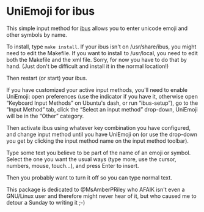 UniEmoji for ibus
==================

This simple input method for [ibus](http://code.google.com/p/ibus/) allows you to enter unicode emoji and other symbols by name.

To install, type `make install`. If your ibus isn't on /usr/share/ibus, you might need to edit the Makefile. If you want to install to /usr/local, you need to edit both the Makefile and the xml file. Sorry, for now you have to do that by hand. (Just don't be difficult and install it in the normal location!)

Then restart (or start) your ibus.

If you have customized your active input methods, you'll need to enable UniEmoji: open preferences (use the indicator if you have it, otherwise open “Keyboard Input Methods” on Ubuntu's dash, or run “ibus-setup”), go to the “Input Method” tab, click the “Select an input method” drop-down, UniEmoji will be in the “Other” category.

Then activate ibus using whatever key combination you have configured, and change input method until you have UniEmoji on (or use the drop-down you get by clicking the input method name on the input method toolbar).

Type some text you believe to be part of the name of an emoji or symbol. Select the one you want the usual ways (type more, use the cursor, numbers, mouse, touch...), and press Enter to insert.

Then you probably want to turn it off so you can type normal text.

This package is dedicated to @MsAmberPRiley who AFAIK isn't even a GNU/Linux user and therefore might never hear of it, but who caused me to detour a Sunday to writing it ;-)
